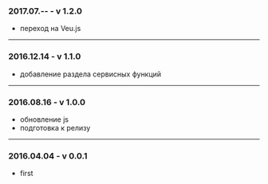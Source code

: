 
### 2017.07.-- - v 1.2.0

- переход на Veu.js

---



### 2016.12.14 - v 1.1.0

- добавление раздела сервисных функций

---


### 2016.08.16 - v 1.0.0

- обновление js
- подготовка к релизу

---

### 2016.04.04 - v 0.0.1

- first